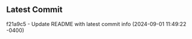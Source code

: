 
## Latest Commit
f21a9c5 - Update README with latest commit info (2024-09-01 11:49:22 -0400) <Yunxi-Zhou>

